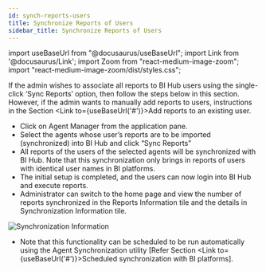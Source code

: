 ```yaml
---
id: synch-reports-users
title: Synchronize Reports of Users
sidebar_title: Synchronize Reports of Users
---
```


import useBaseUrl from "@docusaurus/useBaseUrl";
import Link from '@docusaurus/Link';
import Zoom from "react-medium-image-zoom";
import "react-medium-image-zoom/dist/styles.css";

If the admin wishes to associate all reports to BI Hub users using the single-click ‘Sync Reports’ option, then follow the steps below in this section. However, if the admin wants to manually add reports to users, instructions in the Section <Link to={useBaseUrl('#')}>Add reports to an existing user</Link>.

-   Click on Agent Manager from the application pane.
-   Select the agents whose user’s reports are to be imported
    (synchronized) into BI Hub and click “Sync Reports”
-   All reports of the users of the selected agents will be synchronized
    with BI Hub. Note that this synchronization only brings in reports
    of users with identical user names in BI platforms.
-   The initial setup is completed, and the users can now login into BI
    Hub and execute reports.
-   Administrator can switch to the home page and view the number of
    reports synchronized in the Reports Information tile and the details
    in Synchronization Information tile.

  <div style={{textAlign: 'center'}}>
    <Zoom>
      <img alt="Synchronization Information" src={useBaseUrl('doc-images/admin-guide/admin-functions/synchronization-information.jpg')}/>
    </Zoom>
  </div>

-   Note that this functionality can be scheduled to be run automatically using the Agent Synchronization utility [Refer Section <Link to={useBaseUrl('#')}>Scheduled synchronization with BI platforms</Link>].
